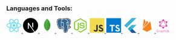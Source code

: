 <h3 align="left">Languages and Tools:</h3>
<a href="" target="_blank"> <img src="https://github.com/devicons/devicon/blob/master/icons/react/react-original.svg" alt="c" width="40" height="40"/> </a>
<a href="" target="_blank"> <img src="https://github.com/devicons/devicon/blob/master/icons/nextjs/nextjs-original.svg" alt="c" width="40" height="40"/> </a>
<a href="" target="_blank"> <img src="https://github.com/devicons/devicon/blob/master/icons/mongodb/mongodb-original.svg" alt="c" width="40" height="40"/> </a>
<a href="" target="_blank"> <img src="https://github.com/devicons/devicon/blob/master/icons/postgresql/postgresql-original.svg" alt="c" width="40" height="40"/> </a>
<a href="" target="_blank"> <img src="https://github.com/devicons/devicon/blob/master/icons/nodejs/nodejs-original.svg" alt="c" width="40" height="40"/> </a>
<a href="" target="_blank"> <img src="https://github.com/devicons/devicon/blob/master/icons/javascript/javascript-original.svg" alt="c" width="40" height="40"/> </a>
<a href="" target="_blank"> <img src="https://github.com/devicons/devicon/blob/master/icons/typescript/typescript-original.svg" alt="c" width="40" height="40"/> </a>
<a href="" target="_blank"> <img src="https://github.com/devicons/devicon/blob/master/icons/flutter/flutter-original.svg" alt="c" width="40" height="40"/> </a>
<a href="" target="_blank"> <img src="https://github.com/devicons/devicon/blob/master/icons/firebase/firebase-plain.svg" alt="c" width="40" height="40"/> </a>
<a href="" target="_blank"> <img src="https://github.com/devicons/devicon/blob/master/icons/graphql/graphql-plain-wordmark.svg" alt="c" width="40" height="40"/> </a>
